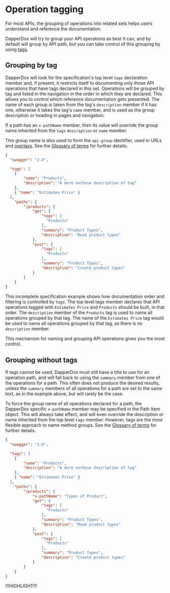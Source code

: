# Operation tagging

For most APIs, the grouping of operations into related sets helps users understand and reference the
documentation. 

DapperDox will try to group your API operations as best it can, and by default will group by API
path, but you can take control of this grouping by using [tags](http://swagger.io/specification/#tagObject).

## Grouping by tag

DapperDox will look for the specification's top level `tags` declaration member and, if 
present, it restricts itself to documenting only those API operations that have tags declared in
this set. Operations will be grouped by tag and listed in the navigation in the order in which
they are declared. 
This allows you to control which reference documentation gets presented. The name of each group
is taken from the tag's `description` member if it has one, otherwise it takes the tag's `name`
member, and is used as the group description or heading in pages and navigation.

If a path has an `x-pathName` member, then its value will override the group name inherited from 
the `tags` `description` or `name` member.

This group name is also used to form the `api-group` identifier,
used in URLs and [overlays](/docs/author-overlays).
See the [Glossary of terms](/docs/glossary-terms#api-group) for further details.

```json
{
  "swagger": "2.0",

  "tags": [
    { 
        "name": "Products",
        "description": "A more verbose description of tag"
    },
    { "name": "Estimates Price" }
  ],
    "paths": {
        "/products": {
            "get": {
                "tags": [
                  "Products"
                ],
                "summary": "Product Types",
                "description": "Read product types"
            },
            "post": {
                "tags": [
                  "Products"
                ],
                "summary": "Product Types",
                "description": "Create product types"
            }
        }
    }
}
```

This incomplete specification example shows how documentation order and filtering is controlled by
`tags`. The top level tags member declares that API operations tagged with `Estimates Price` and 
`Products` should be built, in that order.  The `description` member of the `Products` tag is used
to name all operations grouped by that tag. The name of the `Estimates Price` tag would be used to
name all operations grouped by that tag, as there is no `description` member.

This mechanism for naming and grouping API operations gives you the most control.

## Grouping without tags

If tags cannot be used, DapperDox must still have a title to use for an operation path, and will 
fall back to using the `summary` member from one of the operations for a path. This often does not 
produce the desired results, unless the `summary` members of all operations for a path are set to 
the same text, as in the example above, but will rarely be the case.

To force the group name of all operations declared for a path, the DapperDox specific `x-pathName`
member may be specified in the Path Item object. This will always take effect, and will even
override the description or name inherited from the top level `tags` member. However, tags are the
most flexible approach to name method groups. 
See the [Glossary of terms](/docs/glossary-terms#api-group) for further details.


```json
{
  "swagger": "2.0",

  "tags": [
    { 
        "name": "Products",
        "description": "A more verbose description of tag"
    },
    { "name": "Estimates Price" }
  ],
    "paths": {
        "/products": {
            "x-pathName": "Types of Product",
            "get": {
                "tags": [
                  "Products"
                ],
                "summary": "Product Types",
                "description": "Read product types"
            },
            "post": {
                "tags": [
                  "Products"
                ],
                "summary": "Product Types",
                "description": "Create product types"
            }
        }
    }
}
```

!!!HIGHLIGHT!!!
